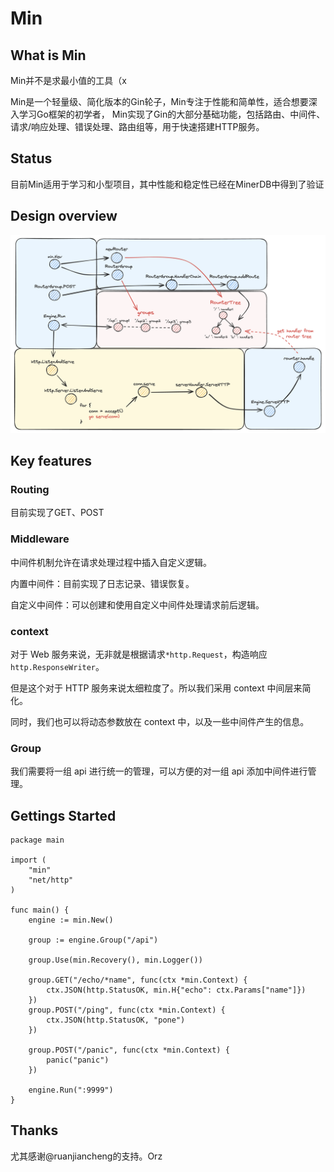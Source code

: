 # Min

## What is Min
Min并不是求最小值的工具（x

Min是一个轻量级、简化版本的Gin轮子，Min专注于性能和简单性，适合想要深入学习Go框架的初学者，
Min实现了Gin的大部分基础功能，包括路由、中间件、请求/响应处理、错误处理、路由组等，用于快速搭建HTTP服务。

## Status
目前Min适用于学习和小型项目，其中性能和稳定性已经在MinerDB中得到了验证

## Design overview
![Min.png](static/Min.png)

## Key features
### Routing
目前实现了GET、POST

### Middleware

中间件机制允许在请求处理过程中插入自定义逻辑。

内置中间件：目前实现了日志记录、错误恢复。

自定义中间件：可以创建和使用自定义中间件处理请求前后逻辑。

### context
对于 Web 服务来说，无非就是根据请求`*http.Request`，构造响应`http.ResponseWriter`。

但是这个对于 HTTP 服务来说太细粒度了。所以我们采用 context 中间层来简化。

同时，我们也可以将动态参数放在 context 中，以及一些中间件产生的信息。

### Group
我们需要将一组 api 进行统一的管理，可以方便的对一组 api 添加中间件进行管理。



## Gettings Started
```
package main

import (
	"min"
	"net/http"
)

func main() {
	engine := min.New()

	group := engine.Group("/api")

	group.Use(min.Recovery(), min.Logger())

	group.GET("/echo/*name", func(ctx *min.Context) {
		ctx.JSON(http.StatusOK, min.H{"echo": ctx.Params["name"]})
	})
	group.POST("/ping", func(ctx *min.Context) {
		ctx.JSON(http.StatusOK, "pone")
	})

	group.POST("/panic", func(ctx *min.Context) {
		panic("panic")
	})

	engine.Run(":9999")
}
```

## Thanks
尤其感谢@ruanjiancheng的支持。Orz